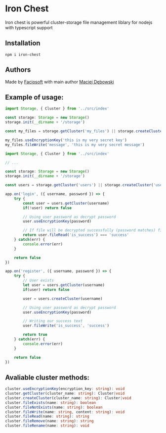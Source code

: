 # Iron Chest
Iron chest is powerful cluster-storage file management liblary for nodejs with typescript support

## Installation
```
npm i iron-chest
```

## Authors
Made by [Faciosoft](https://github.com/Faciosoft) with main author [Maciej Dębowski](https://maciejdebowski.pl)

## Example of usage:

```ts
import Storage, { Cluster } from '../src/index'

const storage: Storage = new Storage()
storage.init(__dirname + '/storage')

const my_files = storage.getCluster('my_files') || storage.createCluster('my_files')

my_files.useEncryptionKey('this is my very secret key')
my_files.fileWrite('message', 'this is my very secret message')
```

```ts
import Storage, { Cluster } from '../src/index'

// ...

const storage: Storage = new Storage()
storage.init(__dirname + '/storage')

const users = storage.getCluster('users') || storage.createCluster('users')

app.on('login', ({ username, password }) => {
    try {
        const user = users.getCluster(username)
        if(!user) return false

        // Using user password as decrypt password
        user.useEncryptionKey(password)

        // If file will be decrypted successfully (password matches) file should contains 'success' text as content
        return user.fileRead('is_success') === 'success'
    } catch(err) {
        console.error(err)
    }

    return false
})

app.on('register', ({ username, password }) => {
    try {
        // User exists
        let user = users.getCluster(username)
        if(user) return false

        user = users.createCluster(username)

        // Using user password as decrypt password
        user.useEncryptionKey(password)

        // Writing our success text
        user.fileWrite('is_success', 'success')

        return true
    } catch(err) {
        console.error(err)
    }

    return false
})
```

## Avaliable cluster methods:
```ts
cluster.useEncryptionKey(encryption_key: string): void
cluster.getCluster(cluster_name: string): Cluster|void
cluster.createCluster(cluster_name: string): Cluster|void
cluster.fileExists(name: string): boolean
cluster.fileNotExists(name: string): boolean
cluster.fileWrite(name: string, content: string): void
cluster.fileRead(name: string): string
cluster.fileRemove(name: string): string
cluster.fileRename(name: string): void
```
